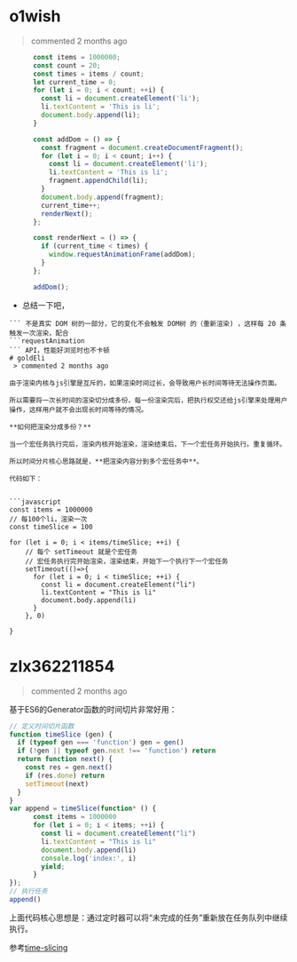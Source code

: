 
# o1wish 
 > commented 2 months ago 


```javascript
      const items = 1000000;
      const count = 20;
      const times = items / count;
      let current_time = 0;
      for (let i = 0; i < count; ++i) {
        const li = document.createElement('li');
        li.textContent = 'This is li';
        document.body.append(li);
      }

      const addDom = () => {
        const fragment = document.createDocumentFragment();
        for (let i = 0; i < count; i++) {
          const li = document.createElement('li');
          li.textContent = 'This is li';
          fragment.appendChild(li);
        }
        document.body.append(fragment);
        current_time++;
        renderNext();
      };

      const renderNext = () => {
        if (current_time < times) {
          window.requestAnimationFrame(addDom);
        }
      };

      addDom();

```
- 总结一下吧，
```DocumentFragment
``` 不是真实 DOM 树的一部分，它的变化不会触发 DOM树 的（重新渲染) ，这样每 20 条 触发一次渲染，配合 
```requestAnimation
``` API，性能好浏览时也不卡顿
# goldEli 
 > commented 2 months ago 

由于渲染内核与js引擎是互斥的，如果渲染时间过长，会导致用户长时间等待无法操作页面。

所以需要将一次长时间的渲染切分成多份，每一份渲染完后，把执行权交还给js引擎来处理用户操作，这样用户就不会出现长时间等待的情况。

**如何把渲染分成多份？**

当一个宏任务执行完后，渲染内核开始渲染，渲染结束后，下一个宏任务开始执行。重复循环。

所以时间分片核心思路就是，**把渲染内容分到多个宏任务中**。

代码如下：


```javascript
const items = 1000000
// 每100个li，渲染一次
const timeSlice = 100

for (let i = 0; i < items/timeSlice; ++i) {
    // 每个 setTimeout 就是个宏任务
    // 宏任务执行完开始渲染，渲染结束，开始下一个执行下一个宏任务
    setTimeout(()=>{
      for (let i = 0; i < timeSlice; ++i) {
        const li = document.createElement("li")
        li.textContent = "This is li"
        document.body.append(li)
      }
    }, 0)

}

```
# zlx362211854 
 > commented 2 months ago 

基于ES6的Generator函数的时间切片非常好用：

```javascript
// 定义时间切片函数
function timeSlice (gen) {
  if (typeof gen === 'function') gen = gen()
  if (!gen || typeof gen.next !== 'function') return
  return function next() {
    const res = gen.next()
    if (res.done) return
    setTimeout(next)
  }
}
var append = timeSlice(function* () {
      const items = 1000000
      for (let i = 0; i < items; ++i) {
        const li = document.createElement("li")
        li.textContent = "This is li"
        document.body.append(li)
        console.log('index:', i)
        yield;
      }
});
// 执行任务
append()


```
上面代码核心思想是：通过定时器可以将“未完成的任务”重新放在任务队列中继续执行。

参考[time-slicing](https://github.com/berwin/time-slicing)